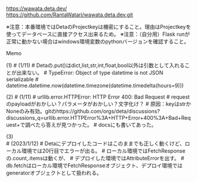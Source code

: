 https://wawata.deta.dev/
https://github.com/RantaWatari/wawata.deta.dev.git

※注意：本番環境ではDetaのProjectkeyは機密にすること。理由はProjectkeyを使ってデータベースに直接アクセス出来るため。
※注意：（自分用）Flask runが正常に動かない場合はwindows環境変数のpythonバージョンを確認すること。

Memo

(1)
    # (1/11)
    # Detaの.put()はdict,list,str,int,float,bool以外は引数として入れることが出来ない。
    # TypeError: Object of type datetime is not JSON serializable
    # datetime.datetime.now(datetime.timezone(datetime.timedelta(hours=9))) 

(2)
    # (1/11)
    # urllib.error.HTTPError: HTTP Error 400: Bad Request
    # requestのpayloadがおかしい？パラメータがおかしい？文字化け？
    # 原因：keyはstrかNoneのみ有効。gitのhttps://github.com/orgs/deta/discussions?discussions_q=urllib.error.HTTPError%3A+HTTP+Error+400%3A+Bad+Request+で調べたら答えが見つかった。
    # docsにも書いてあった。

(3)    
    # (2023/1/12)
    # Detaにデプロイしたコードはこのままでも正しく動くけど、ローカル環境では20行目でエラーが出る。
    # ローカル環境ではFetchResponseの.count,.itemsは動くが、
    # デプロイした環境ではAttributeErrorを出す。
    # db.fetchはローカル環境でFetchResponseオブジェクト、デプロイ環境ではgeneratorオブジェクトとして扱われる。
    
 